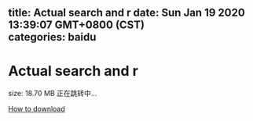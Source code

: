 
title: Actual search and r
date: Sun Jan 19 2020 13:39:07 GMT+0800 (CST)    
categories: baidu
---

# Actual search and r
size: 18.70 MB
 正在跳转中...
 

[How to download](https://bpcam.bemobtrk.com/go/2ceec3aa-1ca2-46d6-b9ff-aaa5c184517c?jno=3127)